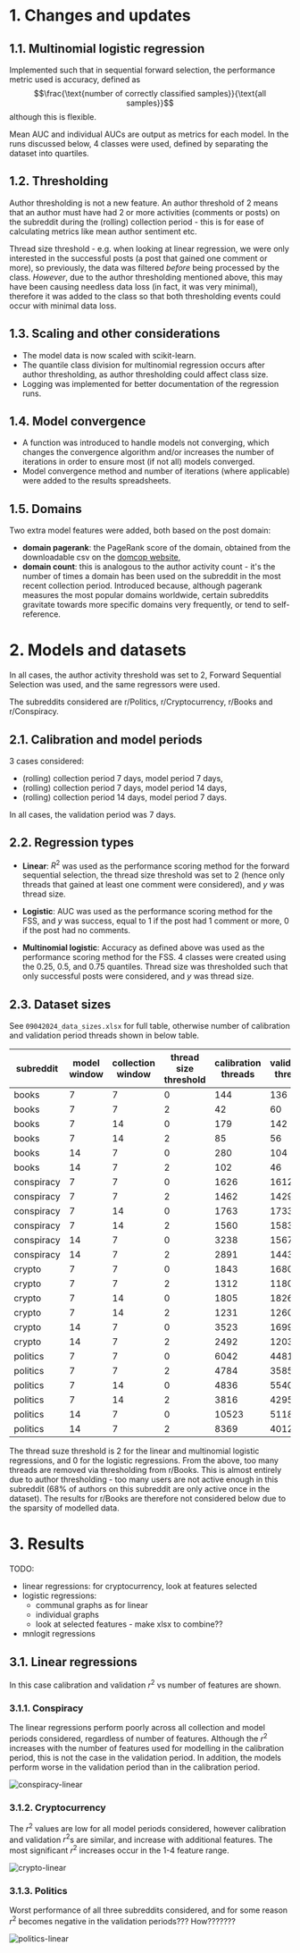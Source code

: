 # 1. Changes and updates

## 1.1. Multinomial logistic regression

Implemented such that in sequential forward selection, the performance metric used is accuracy, defined as
$$\frac{\text{number of correctly classified samples}}{\text{all samples}}$$
although this is flexible.


Mean AUC and individual AUCs are output as metrics for each model. In the runs discussed below, 4 classes were used, defined by separating the dataset into quartiles.

## 1.2. Thresholding

Author thresholding is not a new feature. An author threshold of 2 means that an author must have had 2 or more activities (comments or posts) on the subreddit during the (rolling) collection period - this is for ease of calculating metrics like mean author sentiment etc.


Thread size threshold - e.g. when looking at linear regression, we were only interested in the successful posts (a post that gained one comment or more), so previously, the data was filtered _before_ being processed by the class. _However_, due to the author thresholding mentioned above, this may have been causing needless data loss (in fact, it was very minimal), therefore it was added to the class so that both thresholding events could occur with minimal data loss.


## 1.3. Scaling and other considerations

- The model data is now scaled with scikit-learn.
- The quantile class division for multinomial regression occurs after author thresholding, as author thresholding could affect class size.
- Logging was implemented for better documentation of the regression runs.

## 1.4. Model convergence

- A function was introduced to handle models not converging, which changes the convergence algorithm and/or increases the number of iterations in order to ensure most (if not all) models converged.
- Model convergence method and number of iterations (where applicable) were added to the results spreadsheets.

## 1.5. Domains

Two extra model features were added, both based on the post domain:
- **domain pagerank**: the PageRank score of the domain, obtained from the downloadable csv on the [domcop website](https://www.domcop.com/top-10-million-websites),
- **domain count**: this is analogous to the author activity count - it's the number of times a domain has been used on the subreddit in the most recent collection period. Introduced because, although pagerank measures the most popular domains worldwide, certain subreddits gravitate towards more specific domains very frequently, or tend to self-reference.


# 2. Models and datasets

In all cases, the author activity threshold was set to 2, Forward Sequential Selection was used, and the same regressors were used.


The subreddits considered are r/Politics, r/Cryptocurrency, r/Books and r/Conspiracy.

## 2.1. Calibration and model periods
3 cases considered:
- (rolling) collection period 7 days, model period 7 days,
- (rolling) collection period 7 days, model period 14 days,
- (rolling) collection period 14 days, model period 7 days.

In all cases, the validation period was 7 days.

## 2.2. Regression types

- **Linear**: $R^2$ was used as the performance scoring method for the forward sequential selection, the thread size threshold was set to 2 (hence only threads that gained at least one comment were considered), and $y$ was thread size.

- **Logistic**: AUC was used as the performance scoring method for the FSS, and $y$ was success, equal to 1 if the post had 1 comment or more, 0 if the post had no comments.

- **Multinomial logistic**: Accuracy as defined above was used as the performance scoring method for the FSS. 4 classes were created using the 0.25, 0.5, and 0.75 quantiles. Thread size was thresholded such that only successful posts were considered, and $y$ was thread size.

## 2.3. Dataset sizes

See `09042024_data_sizes.xlsx` for full table, otherwise number of calibration and validation period threads shown in below table.

| subreddit  | model window | collection window | thread size threshold | calibration threads | validation threads |
|------------|--------------|-------------------|-----------------------|---------------------|--------------------|
| books      | 7            | 7                 | 0                     | 144                 | 136                |
| books      | 7            | 7                 | 2                     | 42                  | 60                 |
| books      | 7            | 14                | 0                     | 179                 | 142                |
| books      | 7            | 14                | 2                     | 85                  | 56                 |
| books      | 14           | 7                 | 0                     | 280                 | 104                |
| books      | 14           | 7                 | 2                     | 102                 | 46                 |
| conspiracy | 7            | 7                 | 0                     | 1626                | 1612               |
| conspiracy | 7            | 7                 | 2                     | 1462                | 1429               |
| conspiracy | 7            | 14                | 0                     | 1763                | 1733               |
| conspiracy | 7            | 14                | 2                     | 1560                | 1583               |
| conspiracy | 14           | 7                 | 0                     | 3238                | 1567               |
| conspiracy | 14           | 7                 | 2                     | 2891                | 1443               |
| crypto     | 7            | 7                 | 0                     | 1843                | 1680               |
| crypto     | 7            | 7                 | 2                     | 1312                | 1180               |
| crypto     | 7            | 14                | 0                     | 1805                | 1826               |
| crypto     | 7            | 14                | 2                     | 1231                | 1260               |
| crypto     | 14           | 7                 | 0                     | 3523                | 1699               |
| crypto     | 14           | 7                 | 2                     | 2492                | 1203               |
| politics   | 7            | 7                 | 0                     | 6042                | 4481               |
| politics   | 7            | 7                 | 2                     | 4784                | 3585               |
| politics   | 7            | 14                | 0                     | 4836                | 5540               |
| politics   | 7            | 14                | 2                     | 3816                | 4295               |
| politics   | 14           | 7                 | 0                     | 10523               | 5118               |
| politics   | 14           | 7                 | 2                     | 8369                | 4012               |

The thread suze threshold is 2 for the linear and multinomial logistic regressions, and 0 for the logistic regressions. From the above, too many threads are removed via thresholding from r/Books. This is almost entirely due to author thresholding - too many users are not active enough in this subreddit (68% of authors on this subreddit are only active once in the dataset). The results for r/Books are therefore not considered below due to the sparsity of modelled data.

# 3. Results

TODO:
- linear regressions: for cryptocurrency, look at features selected
- logistic regressions:
    - communal graphs as for linear
    - individual graphs
    - look at selected features - make xlsx to combine??
- mnlogit regressions

## 3.1. Linear regressions

In this case calibration and validation $r^2$ vs number of features are shown.

### 3.1.1. Conspiracy

The linear regressions perform poorly across all collection and model periods considered, regardless of number of features. Although the $r^2$ increases with the number of features used for modelling in the calibration period, this is not the case in the validation period. In addition, the models perform worse in the validation period than in the calibration period.

![conspiracy-linear](conspiracy_linear_r2.png)

### 3.1.2. Cryptocurrency

The $r^2$ values are low for all model periods considered, however calibration and validation $r^2$s are similar, and increase with additional features. The most significant $r^2$ increases occur in the 1-4 feature range.

![crypto-linear](crypto_linear_r2.png)

### 3.1.3. Politics

Worst performance of all three subreddits considered, and for some reason $r^2$ becomes negative in the validation periods??? How???????

![politics-linear](politics_linear_r2.png)